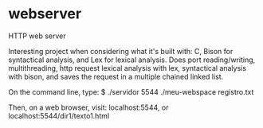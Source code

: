 # webserver
HTTP web server

Interesting project when considering what it's built with: C, Bison for syntactical analysis, and Lex for lexical analysis. Does port reading/writing, multithreading, http request lexical analysis with lex, syntactical analysis with bison, and saves the request in a multiple chained linked list.

On the command line, type:
$ ./servidor 5544 ./meu-webspace registro.txt

Then, on a web browser, visit:
localhost:5544, or localhost:5544/dir1/texto1.html
